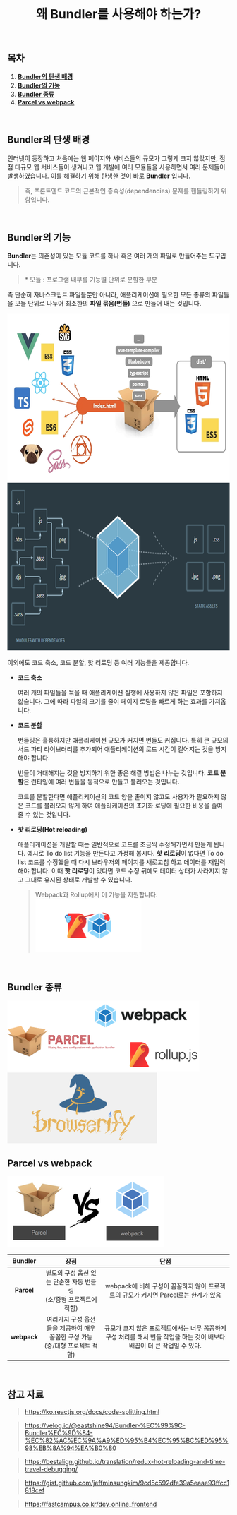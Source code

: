 <div align="center">
  <br />
  <h1>왜 Bundler를 사용해야 하는가?</h1>
  <br />
</div>

## 목차

1. [**Bundler의 탄생 배경**](#1)
2. [**Bundler의 기능**](#2)
3. [**Bundler 종류**](#3)
4. [**Parcel vs webpack**](#4)

<br />

<div id="1"></div>

## Bundler의 탄생 배경

인터넷이 등장하고 처음에는 웹 페이지와 서비스들의 규모가 그렇게 크지 않았지만, 점점 대규모 웹 서비스들이 생겨나고 웹 개발에 여러 모듈들을 사용하면서 여러 문제들이 발생하였습니다. 이를 해결하기 위해 탄생한 것이 바로 **Bundler** 입니다.

> 즉, 프론트엔드 코드의 근본적인 종속성(dependencies) 문제를 핸들링하기 위함입니다.

<br />

<div id="2"></div>

## Bundler의 기능

**Bundler**는 의존성이 있는 모듈 코드를 하나 혹은 여러 개의 파일로 만들어주는 **도구**입니다.

> \* 모듈 : 프로그램 내부를 기능별 단위로 분할한 부분

즉 단순히 자바스크립트 파일들뿐만 아니라, 애플리케이션에 필요한 모든 종류의 파일들을 모듈 단위로 나누어 최소한의 **파일 묶음(번들)** 으로 만들어 내는 것입니다.

<img src="../images/parcel.png" alt="Parcel" height="380px" />
<img src="../images/webpack.png" alt="Parcel" height="380px" />

<br />

이외에도 코드 축소, 코드 분할, 핫 리로딩 등 여러 기능들을 제공합니다.

- **코드 축소**

  여러 개의 파일들을 묶을 때 애플리케이션 실행에 사용하지 않은 파일은 포함하지 않습니다. 그에 따라 파일의 크기를 줄여 페이지 로딩을 빠르게 하는 효과를 가져옵니다.

- **코드 분할**

  번들링은 훌륭하지만 애플리케이션 규모가 커지면 번들도 커집니다. 특히 큰 규모의 서드 파티 라이브러리를 추가되어 애플리케이션의 로드 시간이 길어지는 것을 방지해야 합니다.

  번들이 거대해지는 것을 방지하기 위한 좋은 해결 방법은 나누는 것입니다. **코드 분할**은 런타임에 여러 번들을 동적으로 만들고 불러오는 것입니다.

  코드를 분할한다면 애플리케이션의 코드 양을 줄이지 않고도 사용자가 필요하지 않은 코드를 불러오지 않게 하여 애플리케이션의 초기화 로딩에 필요한 비용을 줄여 줄 수 있는 것입니다.

- **핫 리로딩(Hot reloading)**

  애플리케이션을 개발할 때는 일반적으로 코드를 조금씩 수정해가면서 만들게 됩니다.
  예시로 To do list 기능을 만든다고 가정해 봅시다. **핫 리로딩**이 없다면 To do list 코드를 수정했을 때 다시 브라우저의 페이지를 새로고침 하고 데이터를 재입력해야 합니다. 이때 **핫 리로딩**이 있다면 코드 수정 뒤에도 데이터 상태가 사라지지 않고 그대로 유지된 상태로 개발할 수 있습니다.

  > Webpack과 Rollup에서 이 기능을 지원합니다.  
  > <img src="../images/rollup_webpack.png" alt="Parcel" height="120px"/>

<br />

<div id="3"></div>

## Bundler 종류

<img src="../images/bundler.png" alt="Parcel" height="160px" />
<img src="../images/browserify.png" alt="Parcel" height="160px" />

<br />

<div id="4"></div>

## Parcel vs webpack

<img src="../images/parcel_webpack.png" alt="Parcel" height="160px" />

|   Bundler   |                                        장점                                        |                                                           단점                                                           |
| :---------: | :--------------------------------------------------------------------------------: | :----------------------------------------------------------------------------------------------------------------------: |
| **Parcel**  |   별도의 구성 옵션 없는 단순한 자동 번들링<br />(소/중형 프로젝트에 적합)<br />    |                   webpack에 비해 구성이 꼼꼼하지 않아 프로젝트의 규모가 커지면 Parcel로는 한계가 있음                    |
| **webpack** | 여러가지 구성 옵션들을 제공하여 매우 꼼꼼한 구성 가능<br />(중/대형 프로젝트 적합) | 규모가 크지 않은 프로젝트에서는 너무 꼼꼼하게 구성 처리를 해서 번들 작업을 하는 것이 배보다 배꼽이 더 큰 작업일 수 있다. |

<br />

## 참고 자료

> https://ko.reactjs.org/docs/code-splitting.html

> https://velog.io/@eastshine94/Bundler-%EC%99%9C-Bundler%EC%9D%84-%EC%82%AC%EC%9A%A9%ED%95%B4%EC%95%BC%ED%95%98%EB%8A%94%EA%B0%80

> https://bestalign.github.io/translation/redux-hot-reloading-and-time-travel-debugging/

> https://gist.github.com/jeffminsungkim/9cd5c592dfe39a5eaae93ffcc1818cef

> https://fastcampus.co.kr/dev_online_frontend
